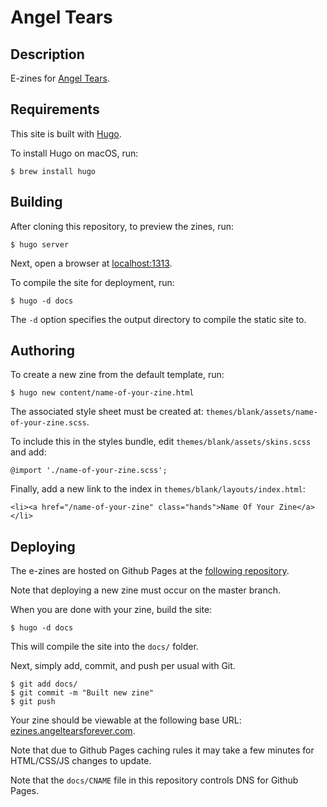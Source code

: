 # Angel Tears

## Description

E-zines for [Angel Tears](https://www.angeltearsforever.com/).

## Requirements

This site is built with [Hugo](https://gohugo.io/).

To install Hugo on macOS, run:

```
$ brew install hugo
```

## Building

After cloning this repository, to preview the zines, run:

```
$ hugo server
```

Next, open a browser at [localhost:1313](http://localhost:1313/).

To compile the site for deployment, run:

```
$ hugo -d docs
```

The `-d` option specifies the output directory to compile the static site to.

## Authoring

To create a new zine from the default template, run:

```
$ hugo new content/name-of-your-zine.html
```

The associated style sheet must be created at: `themes/blank/assets/name-of-your-zine.scss`.

To include this in the styles bundle, edit `themes/blank/assets/skins.scss` and add:

```
@import './name-of-your-zine.scss';
```

Finally, add a new link to the index in `themes/blank/layouts/index.html`:

```
<li><a href="/name-of-your-zine" class="hands">Name Of Your Zine</a></li>
```

## Deploying

The e-zines are hosted on Github Pages at the [following repository](https://github.com/angeltearsforever/e-books).

Note that deploying a new zine must occur on the master branch.

When you are done with your zine, build the site:

```
$ hugo -d docs
```

This will compile the site into the `docs/` folder.

Next, simply add, commit, and push per usual with Git.

```
$ git add docs/
$ git commit -m "Built new zine"
$ git push
```

Your zine should be viewable at the following base URL: [ezines.angeltearsforever.com](https://ezines.angeltearsforever.com/).

Note that due to Github Pages caching rules it may take a few minutes for HTML/CSS/JS changes to update.

Note that the `docs/CNAME` file in this repository controls DNS for Github Pages.
